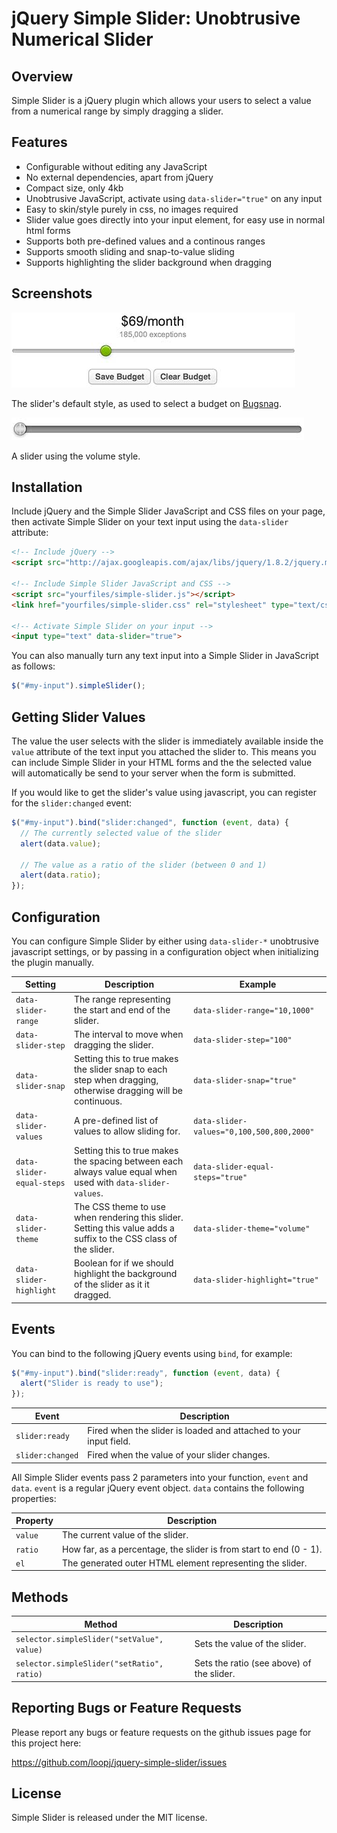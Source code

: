# jQuery Simple Slider: Unobtrusive Numerical Slider

## Overview

Simple Slider is a jQuery plugin which allows your users to select a value
from a numerical range by simply dragging a slider.

## Features

- Configurable without editing any JavaScript
- No external dependencies, apart from jQuery
- Compact size, only 4kb
- Unobtrusive JavaScript, activate using `data-slider="true"` on any input
- Easy to skin/style purely in css, no images required
- Slider value goes directly into your input element, for easy use in normal html forms
- Supports both pre-defined values and a continous ranges
- Supports smooth sliding and snap-to-value sliding
- Supports highlighting the slider background when dragging

## Screenshots

![Default Slider](budget-slider.jpg)

The slider's default style, as used to select a budget on [Bugsnag](https://bugsnag.com).

![Volume Slider](volume-slider.jpg)

A slider using the volume style.

## Installation

Include jQuery and the Simple Slider JavaScript and CSS files on your page,
then activate Simple Slider on your text input using the `data-slider` attribute:

```html
<!-- Include jQuery -->
<script src="http://ajax.googleapis.com/ajax/libs/jquery/1.8.2/jquery.min.js"></script>

<!-- Include Simple Slider JavaScript and CSS -->
<script src="yourfiles/simple-slider.js"></script>
<link href="yourfiles/simple-slider.css" rel="stylesheet" type="text/css" />

<!-- Activate Simple Slider on your input -->
<input type="text" data-slider="true">
```

You can also manually turn any text input into a Simple Slider in JavaScript
as follows:

```javascript
$("#my-input").simpleSlider();
```

## Getting Slider Values

The value the user selects with the slider is immediately available inside the
`value` attribute of the text input you attached the slider to. This means you
can include Simple Slider in your HTML forms and the the selected value will
automatically be send to your server when the form is submitted.

If you would like to get the slider's value using javascript, you can register
for the `slider:changed` event:

```javascript
$("#my-input").bind("slider:changed", function (event, data) {
  // The currently selected value of the slider
  alert(data.value);

  // The value as a ratio of the slider (between 0 and 1)
  alert(data.ratio);
});
```

## Configuration

You can configure Simple Slider by either using `data-slider-*` unobtrusive javascript settings, or by passing in a configuration object when initializing the plugin manually.

| Setting | Description | Example |
| ------- | ----------- | ------- |
| `data-slider-range` | The range representing the start and end of the slider. | `data-slider-range="10,1000"` |
| `data-slider-step` | The interval to move when dragging the slider. | `data-slider-step="100"` |
| `data-slider-snap` | Setting this to true makes the slider snap to each step when dragging, otherwise dragging will be continuous. | `data-slider-snap="true"` |
| `data-slider-values` | A pre-defined list of values to allow sliding for. | `data-slider-values="0,100,500,800,2000"` |
| `data-slider-equal-steps` | Setting this to true makes the spacing between each always value equal when used with `data-slider-values`. | `data-slider-equal-steps="true"` |
| `data-slider-theme` | The CSS theme to use when rendering this slider. Setting this value adds a suffix to the CSS class of the slider. | `data-slider-theme="volume"` |
| `data-slider-highlight` | Boolean for if we should highlight the background of the slider as it it dragged. | `data-slider-highlight="true"` |

## Events

You can bind to the following jQuery events using `bind`, for example:

```javascript
$("#my-input").bind("slider:ready", function (event, data) {
  alert("Slider is ready to use");
});
```

| Event | Description |
| ----- | ----------- |
| `slider:ready` | Fired when the slider is loaded and attached to your input field. |
| `slider:changed` | Fired when the value of your slider changes. |

All Simple Slider events pass 2 parameters into your function, `event` and
`data`. `event` is a regular jQuery event object. `data` contains the
following properties:

| Property | Description |
| -------- | ----------- |
| `value` | The current value of the slider. |
| `ratio` | How far, as a percentage, the slider is from start to end (0 - 1). |
| `el` | The generated outer HTML element representing the slider. |

## Methods

| Method | Description |
| ------ | ----------- |
| `selector.simpleSlider("setValue", value)` | Sets the value of the slider. |
| `selector.simpleSlider("setRatio", ratio)` | Sets the ratio (see above) of the slider. |

## Reporting Bugs or Feature Requests

Please report any bugs or feature requests on the github issues page for this
project here:

<https://github.com/loopj/jquery-simple-slider/issues>

## License

Simple Slider is released under the MIT license.
